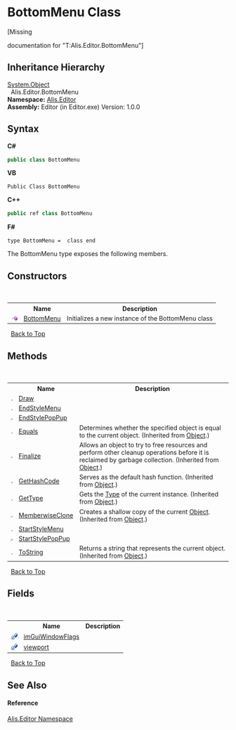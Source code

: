 # BottomMenu Class
 

\[Missing <summary> documentation for "T:Alis.Editor.BottomMenu"\]


## Inheritance Hierarchy
<a href="https://docs.microsoft.com/dotnet/api/system.object" target="_blank">System.Object</a><br />&nbsp;&nbsp;Alis.Editor.BottomMenu<br />
**Namespace:**&nbsp;<a href="b150ade4-39de-a232-5f06-d3cdc1b2c538">Alis.Editor</a><br />**Assembly:**&nbsp;Editor (in Editor.exe) Version: 1.0.0

## Syntax

**C#**<br />
``` C#
public class BottomMenu
```

**VB**<br />
``` VB
Public Class BottomMenu
```

**C++**<br />
``` C++
public ref class BottomMenu
```

**F#**<br />
``` F#
type BottomMenu =  class end
```

The BottomMenu type exposes the following members.


## Constructors
&nbsp;<table><tr><th></th><th>Name</th><th>Description</th></tr><tr><td>![Public method](media/pubmethod.gif "Public method")</td><td><a href="6662e7fc-8832-8149-4258-c6e312353c82">BottomMenu</a></td><td>
Initializes a new instance of the BottomMenu class</td></tr></table>&nbsp;
<a href="#bottommenu-class">Back to Top</a>

## Methods
&nbsp;<table><tr><th></th><th>Name</th><th>Description</th></tr><tr><td>![Public method](media/pubmethod.gif "Public method")</td><td><a href="4c973a25-168e-ab97-584e-72395b757f09">Draw</a></td><td /></tr><tr><td>![Public method](media/pubmethod.gif "Public method")</td><td><a href="bbe02be4-ad20-0201-0a84-11e4e42dc99a">EndStyleMenu</a></td><td /></tr><tr><td>![Private method](media/privmethod.gif "Private method")</td><td><a href="4b2f1e3c-6c8b-30ce-5ba1-24847fa3d2cb">EndStylePopPup</a></td><td /></tr><tr><td>![Public method](media/pubmethod.gif "Public method")</td><td><a href="https://docs.microsoft.com/dotnet/api/system.object.equals#System_Object_Equals_System_Object_" target="_blank">Equals</a></td><td>
Determines whether the specified object is equal to the current object.
 (Inherited from <a href="https://docs.microsoft.com/dotnet/api/system.object" target="_blank">Object</a>.)</td></tr><tr><td>![Protected method](media/protmethod.gif "Protected method")</td><td><a href="https://docs.microsoft.com/dotnet/api/system.object.finalize#System_Object_Finalize" target="_blank">Finalize</a></td><td>
Allows an object to try to free resources and perform other cleanup operations before it is reclaimed by garbage collection.
 (Inherited from <a href="https://docs.microsoft.com/dotnet/api/system.object" target="_blank">Object</a>.)</td></tr><tr><td>![Public method](media/pubmethod.gif "Public method")</td><td><a href="https://docs.microsoft.com/dotnet/api/system.object.gethashcode#System_Object_GetHashCode" target="_blank">GetHashCode</a></td><td>
Serves as the default hash function.
 (Inherited from <a href="https://docs.microsoft.com/dotnet/api/system.object" target="_blank">Object</a>.)</td></tr><tr><td>![Public method](media/pubmethod.gif "Public method")</td><td><a href="https://docs.microsoft.com/dotnet/api/system.object.gettype#System_Object_GetType" target="_blank">GetType</a></td><td>
Gets the <a href="https://docs.microsoft.com/dotnet/api/system.type" target="_blank">Type</a> of the current instance.
 (Inherited from <a href="https://docs.microsoft.com/dotnet/api/system.object" target="_blank">Object</a>.)</td></tr><tr><td>![Protected method](media/protmethod.gif "Protected method")</td><td><a href="https://docs.microsoft.com/dotnet/api/system.object.memberwiseclone#System_Object_MemberwiseClone" target="_blank">MemberwiseClone</a></td><td>
Creates a shallow copy of the current <a href="https://docs.microsoft.com/dotnet/api/system.object" target="_blank">Object</a>.
 (Inherited from <a href="https://docs.microsoft.com/dotnet/api/system.object" target="_blank">Object</a>.)</td></tr><tr><td>![Public method](media/pubmethod.gif "Public method")</td><td><a href="f7f9824b-2ca6-d207-0056-90eb12ee9cae">StartStyleMenu</a></td><td /></tr><tr><td>![Private method](media/privmethod.gif "Private method")</td><td><a href="63a1594a-7049-66a4-95c2-88ba11586798">StartStylePopPup</a></td><td /></tr><tr><td>![Public method](media/pubmethod.gif "Public method")</td><td><a href="https://docs.microsoft.com/dotnet/api/system.object.tostring#System_Object_ToString" target="_blank">ToString</a></td><td>
Returns a string that represents the current object.
 (Inherited from <a href="https://docs.microsoft.com/dotnet/api/system.object" target="_blank">Object</a>.)</td></tr></table>&nbsp;
<a href="#bottommenu-class">Back to Top</a>

## Fields
&nbsp;<table><tr><th></th><th>Name</th><th>Description</th></tr><tr><td>![Private field](media/privfield.gif "Private field")</td><td><a href="a2f72ebf-d9c8-b20d-fa21-3179c722d3db">imGuiWindowFlags</a></td><td /></tr><tr><td>![Private field](media/privfield.gif "Private field")</td><td><a href="49384ab2-5ddd-16d1-29a5-d3153e8435f2">viewport</a></td><td /></tr></table>&nbsp;
<a href="#bottommenu-class">Back to Top</a>

## See Also


#### Reference
<a href="b150ade4-39de-a232-5f06-d3cdc1b2c538">Alis.Editor Namespace</a><br />